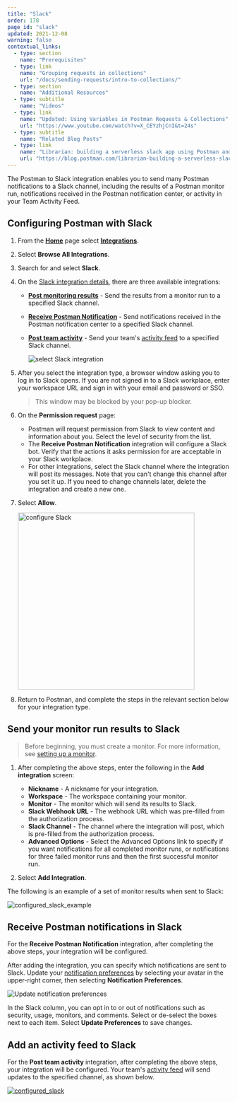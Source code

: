 ```yaml
---
title: "Slack"
order: 178
page_id: "slack"
updated: 2021-12-08
warning: false
contextual_links:
  - type: section
    name: "Prerequisites"
  - type: link
    name: "Grouping requests in collections"
    url: "/docs/sending-requests/intro-to-collections/"
  - type: section
    name: "Additional Resources"
  - type: subtitle
    name: "Videos"
  - type: link
    name: "Updated: Using Variables in Postman Requests & Collections"
    url: "https://www.youtube.com/watch?v=X_CEYzhjCnI&t=24s"
  - type: subtitle
    name: "Related Blog Posts"
  - type: link
    name: "Librarian: building a serverless slack app using Postman and Airtable"
    url: "https://blog.postman.com/librarian-building-a-serverless-slack-app-using-postman-and-airtable/"
---
```


The Postman to Slack integration enables you to send many Postman notifications to a Slack channel, including the results of a Postman monitor run, notifications received in the Postman notification center, or activity in your Team Activity Feed.

## Configuring Postman with Slack

1. From the **[Home](https://go.postman.co/home)** page select **[Integrations](https://go.postman.co/integrations)**.
1. Select **Browse All Integrations**.
1. Search for and select **Slack**.
1. On the [Slack integration details](https://go.postman.co/integrations/service/slack), there are three available integrations:

    * **[Post monitoring results](#send-your-monitor-run-results-to-slack)** - Send the results from a monitor run to a specified Slack channel.

    * **[Receive Postman Notification](#receive-postman-notifications-in-slack)** - Send notifications received in the Postman notification center to a specified Slack channel.

    * **[Post team activity](#add-an-activity-feed-to-slack)** - Send your team's [activity feed](/docs/collaborating-in-postman/using-workspaces/changelog-and-restoring-collections/#accessing-the-activity-feed-from-postman) to a specified Slack channel.

        ![select Slack integration](https://assets.postman.com/postman-docs/slack-select-integration.jpg)

1. After you select the integration type, a browser window asking you to log in to Slack opens. If you are not signed in to a Slack workplace, enter your workspace URL and sign in with your email and password or SSO.
    > This window may be blocked by your pop-up blocker.

1. On the **Permission request** page:

    * Postman will request permission from Slack to view content and information about you. Select the level of security from the list.
    * The **Receive Postman Notification** integration will configure a Slack bot. Verify that the actions it asks permission for are acceptable in your Slack workplace.
    * For other integrations, select the Slack channel where the integration will post its messages. Note that you can't change this channel after you set it up. If you need to change channels later, delete the integration and create a new one.

1. Select **Allow**.

    <img src="https://assets.postman.com/postman-docs/slack-post-monitoring-results-permission-v9.jpg" alt="configure Slack" width="400px"/>

1. Return to Postman, and complete the steps in the relevant section below for your integration type.

## Send your monitor run results to Slack

> Before beginning, you must create a monitor. For more information, see [setting up a monitor](/docs/monitoring-your-api/setting-up-monitor/).

1. After completing the above steps, enter the following in the **Add integration** screen:

    * **Nickname** -   A nickname for your integration.
    * **Workspace** -   The workspace containing your monitor.
    * **Monitor** -   The monitor which will send its results to Slack.
    * **Slack Webhook URL** - The webhook URL which was pre-filled from the authorization process.
    * **Slack Channel** - The channel where the integration will post, which is pre-filled from the authorization process.
    * **Advanced Options** - Select the Advanced Options link to specify if you want notifications for all completed monitor runs, or notifications for three failed monitor runs and then the first successful monitor run.

1. Select **Add Integration**.

The following is an example of a set of monitor results when sent to Slack:

![configured_slack_example](https://assets.postman.com/postman-docs/slack-post-monitoring-results-example-v9.jpg)

## Receive Postman notifications in Slack

For the **Receive Postman Notification** integration, after completing the above steps, your integration will be configured.

After adding the integration, you can specify which notifications are sent to Slack. Update your [notification preferences](https://go.postman.co/settings/me/notifications) by selecting your avatar in the upper-right corner, then selecting **Notification Preferences**.

<img alt="Update notification preferences" src="https://assets.postman.com/postman-docs/notification-preferences-v9-4.jpg">

In the Slack column, you can opt in to or out of notifications such as security, usage, monitors, and comments. Select or de-select the boxes next to each item. Select **Update Preferences** to save changes.

## Add an activity feed to Slack

For the **Post team activity** integration, after completing the above steps, your integration will be configured. Your team's [activity feed](/docs/collaborating-in-postman/using-workspaces/changelog-and-restoring-collections/#accessing-the-activity-feed-from-postman) will send updates to the specified channel, as shown below.

[![configured_slack](https://assets.postman.com/postman-docs/slack-activity-feed.jpg)](https://assets.postman.com/postman-docs/slack-activity-feed.jpg)
